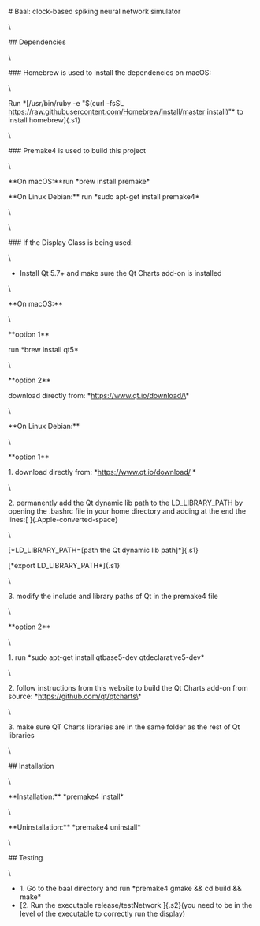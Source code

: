 \# Baal: clock-based spiking neural network simulator

\

\#\# Dependencies

\

\#\#\# Homebrew is used to install the dependencies on macOS:

\

Run \*[/usr/bin/ruby -e \"\$(curl -fsSL
https://raw.githubusercontent.com/Homebrew/install/master install)\"\*
to install homebrew]{.s1}

\

\#\#\# Premake4 is used to build this project

\

\*\*On macOS:\*\*run \*brew install premake\*

\*\*On Linux Debian:\*\* run \*sudo apt-get install premake4\*

\

\

\#\#\# If the Display Class is being used:

\

-   Install Qt 5.7+ and make sure the Qt Charts add-on is installed

\

\*\*On macOS:\*\*

\

\*\*option 1\*\*

run \*brew install qt5\*

\

\*\*option 2\*\*

download directly from: \*https://www.qt.io/download/\*

\

\*\*On Linux Debian:\*\*

\

\*\*option 1\*\*

1\. download directly from: \*https://www.qt.io/download/ \*

\

2\. permanently add the Qt dynamic lib path to the LD\_LIBRARY\_PATH by
opening the .bashrc file in your home directory and adding at the end
the lines:[ ]{.Apple-converted-space}

\

[\*LD\_LIBRARY\_PATH=\[path the Qt dynamic lib path\]\*]{.s1}

[\*export LD\_LIBRARY\_PATH\*]{.s1}

\

3\. modify the include and library paths of Qt in the premake4 file

\

\*\*option 2\*\*

\

1\. run \*sudo apt-get install qtbase5-dev qtdeclarative5-dev\*

\

2\. follow instructions from this website to build the Qt Charts add-on
from source: \*https://github.com/qt/qtcharts\*

\

3\. make sure QT Charts libraries are in the same folder as the rest of
Qt libraries

\

\#\# Installation

\

\*\*Installation:\*\* \*premake4 install\*

\

\*\*Uninstallation:\*\* \*premake4 uninstall\*

\

\#\# Testing

\

-   1\. Go to the baal directory and run \*premake4 gmake && cd build &&
    make\*
-   [2. Run the executable release/testNetwork ]{.s2}(you need to be in
    the level of the executable to correctly run the display)
